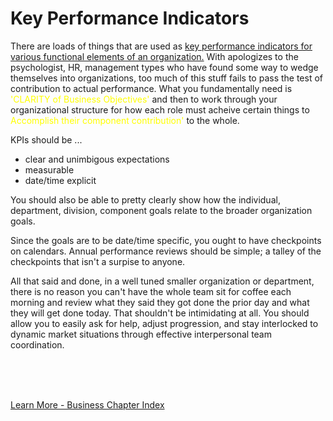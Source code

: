 
# Key Performance Indicators

There are loads of things that are used as [key performance indicators for various functional elements of an organization.](https://kpiinstitute.org/wp-content/uploads/2014/04/The-KPI-Institute-KPI-training-infographic.jpg)  With apologizes to the psychologist, HR, management types who have found some way to wedge themselves into organizations, too much of this stuff fails to pass the test of contribution to actual performance.  What you fundamentally need is <font color=yellow>'CLARITY of Business Objectives'</font> and then to work through your organizational structure for how each role must acheive certain things to <font color=yellow>Accomplish their component contribution'</font> to the whole.

KPIs should be ...

- clear and unimbigous expectations
- measurable
- date/time explicit

You should also be able to pretty clearly show how the individual, department, division, component goals relate to the broader organization goals.

Since the goals are to be date/time specific, you ought to have checkpoints on calendars.  Annual performance reviews should be simple; a talley of the checkpoints that isn't a surpise to anyone.

All that said and done, in a well tuned smaller organization or department, there is no reason you can't have the whole team sit for coffee each morning and review what they said they got done the prior day and what they will get done today.  That shouldn't be intimidating at all.  You should allow you to easily ask for help, adjust progression, and stay interlocked to dynamic market situations through effective interpersonal team coordination.  


<br>
<br>
<br>

[Learn More - Business Chapter Index](../chapters.md#business)
